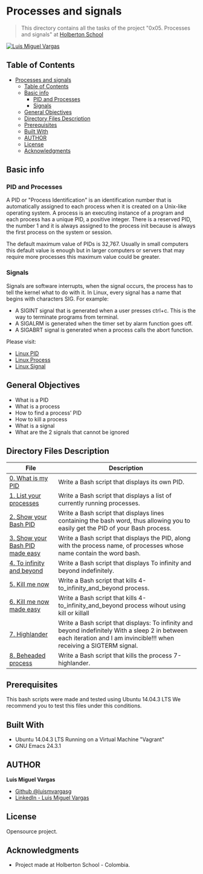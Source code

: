 # Processes and signals

> This directory contains all the tasks of the project "0x05. Processes and signals" at [Holberton School](https://www.holbertonschool.com "Holberton School.")

[![Luis Miguel Vargas](https://img.shields.io/twitter/url?style=social&url=https%3A%2F%2Ftwitter.com%2Fluismvargasg1)](https://twitter.com/luismvargasg1)

## Table of Contents

- [Processes and signals](#processes-and-signals)
  - [Table of Contents](#table-of-contents)
  - [Basic info](#basic-info)
    - [PID and Processes](#pid-and-processes)
    - [Signals](#signals)
  - [General Objectives](#general-objectives)
  - [Directory Files Description](#directory-files-description)
  - [Prerequisites](#prerequisites)
  - [Built With](#built-with)
  - [AUTHOR](#author)
  - [License](#license)
  - [Acknowledgments](#acknowledgments)

## Basic info

### PID and Processes

A PID or "Process Identification" is an identification number that is automatically assigned to each process when it is created on a Unix-like operating system. A process is an executing instance of a program and each process has a unique PID, a positive integer. There is a reserved PID, the number 1 and it is always assigned to the process init because is always the first process on the system or session.

The default maximum value of PIDs is 32,767. Usually in small computers this default value is enough but in larger computers or servers that may require more processes this maximum value could be greater.

### Signals

Signals are software interrupts, when the signal occurs, the process has to tell the kernel what to do with it. In Linux, every signal has a name that begins with characters SIG. For example:

* A SIGINT signal that is generated when a user presses ctrl+c. This is the way to terminate programs from terminal.
* A SIGALRM  is generated when the timer set by alarm function goes off.
* A SIGABRT signal is generated when a process calls the abort function.

Please visit:
* [Linux PID](http://www.linfo.org/pid.html)
* [Linux Process](https://www.thegeekstuff.com/2012/03/linux-processes-environment/)
* [Linux Signal](https://www.thegeekstuff.com/2012/03/linux-signals-fundamentals/)

## General Objectives

* What is a PID
* What is a process
* How to find a process’ PID
* How to kill a process
* What is a signal
* What are the 2 signals that cannot be ignored

## Directory Files Description

| **File** | **Description** |
|----------|-----------------|
| [0. What is my PID](./0-what-is-my-pid) | Write a Bash script that displays its own PID. |
| [1. List your processes](./1-list_your_processes) | Write a Bash script that displays a list of currently running processes. |
| [2. Show your Bash PID](./2-show_your_bash_pid) | Write a Bash script that displays lines containing the bash word, thus allowing you to easily get the PID of your Bash process. |
| [3. Show your Bash PID made easy](./3-show_your_bash_pid_made_easy) | Write a Bash script that displays the PID, along with the process name, of processes whose name contain the word bash. |
| [4. To infinity and beyond](./4-to_infinity_and_beyond) | Write a Bash script that displays To infinity and beyond indefinitely. |
| [5. Kill me now](./5-kill_me_now) | Write a Bash script that kills 4-to_infinity_and_beyond process. |
| [6. Kill me now made easy](./6-kill_me_now_made_easy) | Write a Bash script that kills 4-to_infinity_and_beyond process wihout using kill or killall |
| [7. Highlander](./7-highlander) | Write a Bash script that displays: To infinity and beyond indefinitely With a sleep 2 in between each iteration and I am invincible!!! when receiving a SIGTERM signal. |
| [8. Beheaded process](./8-beheaded_process) | Write a Bash script that kills the process 7-highlander. |

## Prerequisites

This bash scripts were made and tested using Ubuntu 14.04.3 LTS We recommend you to test this files under this conditions.

## Built With

* Ubuntu 14.04.3 LTS Running on a Virtual Machine "Vagrant"
* GNU Emacs 24.3.1

## AUTHOR

**Luis Miguel Vargas**

* [Github @luismvargasg](https://github.com/luismvargasg)
* [LinkedIn - Luis Miguel Vargas](https://www.linkedin.com/in/luismvargasg/)

## License

Opensource project.

## Acknowledgments

* Project made at Holberton School - Colombia.
